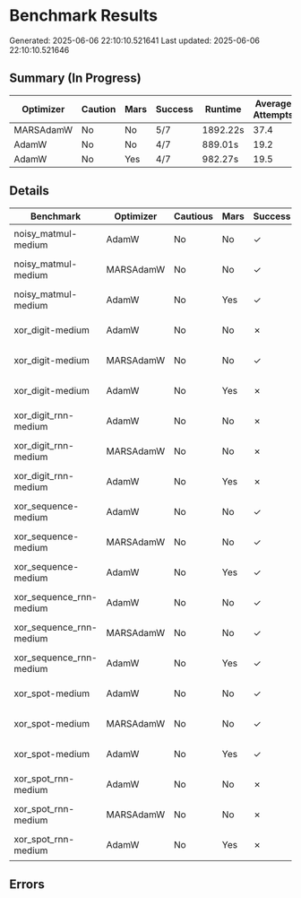 # Benchmark Results
Generated: 2025-06-06 22:10:10.521641
Last updated: 2025-06-06 22:10:10.521646

## Summary (In Progress)

| Optimizer | Caution | Mars | Success | Runtime | Average Attempts |
|-----------|---|---|---------|----------|------|
| MARSAdamW | No | No | 5/7 | 1892.22s | 37.4 |
| AdamW | No | No | 4/7 | 889.01s | 19.2 |
| AdamW | No | Yes | 4/7 | 982.27s | 19.5 |

## Details

| Benchmark | Optimizer | Cautious | Mars | Success | Runtime | Loss | Attempts | Seed | Winning Config |
|-----------|-----------|---------|---|---|----------|------|---|---|----------------|
| noisy_matmul-medium | AdamW | No | No | ✓ | 73.55s | 9.46e-17 | 6 | 0 | `ForeachAdamW(lr=0.14392, betas=(0.924, 1.0000), shampoo_beta=0.906)` |
| noisy_matmul-medium | MARSAdamW | No | No | ✓ | 65.89s | 9.46e-17 | 6 | 0 | `ForeachMARSAdamW(lr=0.14392, betas=(0.924, 1.0000), shampoo_beta=0.906)` |
| noisy_matmul-medium | AdamW | No | Yes | ✓ | 592.60s | 8.02e-17 | 18 | 0 | `ForeachAdamW(lr=0.18313, betas=(0.816, 1.0000), shampoo_beta=0.895)` |
| xor_digit-medium | AdamW | No | No | ✗ | 17360.86s | 6.81e-01 | 1000 | 0 | `ForeachAdamW(lr=0.00000, betas=(0.100, 0.0010), shampoo_beta=0.001)` |
| xor_digit-medium | MARSAdamW | No | No | ✓ | 3793.84s | 9.84e-04 | 84 | 0 | `ForeachMARSAdamW(lr=0.00626, betas=(0.026, 0.3519), shampoo_beta=0.187)` |
| xor_digit-medium | AdamW | No | Yes | ✗ | 13376.78s | 6.71e-01 | 1000 | 0 | `ForeachAdamW(lr=0.00000, betas=(0.100, 0.0010), shampoo_beta=0.001)` |
| xor_digit_rnn-medium | AdamW | No | No | ✗ | 13360.20s | 6.85e-01 | 1000 | 0 | `ForeachAdamW(lr=0.00000, betas=(0.100, 0.0010), shampoo_beta=0.001)` |
| xor_digit_rnn-medium | MARSAdamW | No | No | ✗ | 16836.87s | 6.83e-01 | 1000 | 0 | `ForeachMARSAdamW(lr=0.00000, betas=(0.100, 0.0010), shampoo_beta=0.001)` |
| xor_digit_rnn-medium | AdamW | No | Yes | ✗ | 18583.08s | 6.79e-01 | 1000 | 0 | `ForeachAdamW(lr=0.00000, betas=(0.100, 0.0010), shampoo_beta=0.001)` |
| xor_sequence-medium | AdamW | No | No | ✓ | 609.70s | 9.17e-03 | 10 | 0 | `ForeachAdamW(lr=0.00962, betas=(0.939, 1.0000), shampoo_beta=0.705)` |
| xor_sequence-medium | MARSAdamW | No | No | ✓ | 592.64s | 7.06e-03 | 8 | 0 | `ForeachMARSAdamW(lr=0.02137, betas=(0.732, 1.0000), shampoo_beta=0.754)` |
| xor_sequence-medium | AdamW | No | Yes | ✓ | 381.21s | 9.99e-03 | 6 | 0 | `ForeachAdamW(lr=0.01099, betas=(0.844, 1.0000), shampoo_beta=0.822)` |
| xor_sequence_rnn-medium | AdamW | No | No | ✓ | 840.61s | 9.80e-03 | 16 | 0 | `ForeachAdamW(lr=0.00120, betas=(0.736, 1.0000), shampoo_beta=0.999)` |
| xor_sequence_rnn-medium | MARSAdamW | No | No | ✓ | 1670.42s | 9.44e-03 | 24 | 0 | `ForeachMARSAdamW(lr=0.00945, betas=(0.455, 1.0000), shampoo_beta=0.760)` |
| xor_sequence_rnn-medium | AdamW | No | Yes | ✓ | 727.50s | 9.85e-03 | 12 | 0 | `ForeachAdamW(lr=0.00374, betas=(0.178, 1.0000), shampoo_beta=0.016)` |
| xor_spot-medium | AdamW | No | No | ✓ | 2032.18s | 9.47e-03 | 45 | 0 | `ForeachAdamW(lr=0.00287, betas=(0.262, 1.0000), shampoo_beta=0.590)` |
| xor_spot-medium | MARSAdamW | No | No | ✓ | 3338.34s | 4.83e-03 | 65 | 0 | `ForeachMARSAdamW(lr=0.00299, betas=(0.051, 0.1643), shampoo_beta=0.141)` |
| xor_spot-medium | AdamW | No | Yes | ✓ | 2227.76s | 8.26e-03 | 42 | 0 | `ForeachAdamW(lr=0.00350, betas=(0.488, 1.0000), shampoo_beta=0.011)` |
| xor_spot_rnn-medium | AdamW | No | No | ✗ | 18410.11s | 6.89e-01 | 1000 | 0 | `ForeachAdamW(lr=0.00100, betas=(0.100, 0.0010), shampoo_beta=0.001)` |
| xor_spot_rnn-medium | MARSAdamW | No | No | ✗ | 19478.60s | 6.92e-01 | 1000 | 0 | `ForeachMARSAdamW(lr=0.00100, betas=(0.100, 0.0010), shampoo_beta=0.001)` |
| xor_spot_rnn-medium | AdamW | No | Yes | ✗ | 18739.41s | 6.89e-01 | 1000 | 0 | `ForeachAdamW(lr=0.00100, betas=(0.100, 0.0010), shampoo_beta=0.001)` |

## Errors

